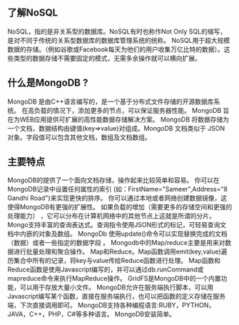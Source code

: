 ## 了解NoSQL
NoSQL，指的是非关系型的数据库。NoSQL有时也称作Not Only SQL的缩写，是对不同于传统的关系型数据库的数据库管理系统的统称。
NoSQL用于超大规模数据的存储。（例如谷歌或Facebook每天为他们的用户收集万亿比特的数据）。这些类型的数据存储不需要固定的模式，无需多余操作就可以横向扩展。

## 什么是MongoDB ?
MongoDB 是由C++语言编写的，是一个基于分布式文件存储的开源数据库系统。
在高负载的情况下，添加更多的节点，可以保证服务器性能。
MongoDB 旨在为WEB应用提供可扩展的高性能数据存储解决方案。
MongoDB 将数据存储为一个文档，数据结构由键值(key=>value)对组成。MongoDB 文档类似于 JSON 对象。字段值可以包含其他文档，数组及文档数组。

## 主要特点
MongoDB的提供了一个面向文档存储，操作起来比较简单和容易。
你可以在MongoDB记录中设置任何属性的索引 (如：FirstName="Sameer",Address="8 Gandhi Road")来实现更快的排序。
你可以通过本地或者网络创建数据镜像，这使得MongoDB有更强的扩展性。
如果负载的增加（需要更多的存储空间和更强的处理能力） ，它可以分布在计算机网络中的其他节点上这就是所谓的分片。
Mongo支持丰富的查询表达式。查询指令使用JSON形式的标记，可轻易查询文档中内嵌的对象及数组。
MongoDb 使用update()命令可以实现替换完成的文档（数据）或者一些指定的数据字段 。
Mongodb中的Map/reduce主要是用来对数据进行批量处理和聚合操作。
Map和Reduce。Map函数调用emit(key,value)遍历集合中所有的记录，将key与value传给Reduce函数进行处理。
Map函数和Reduce函数是使用Javascript编写的，并可以通过db.runCommand或mapreduce命令来执行MapReduce操作。
GridFS是MongoDB中的一个内置功能，可以用于存放大量小文件。
MongoDB允许在服务端执行脚本，可以用Javascript编写某个函数，直接在服务端执行，也可以把函数的定义存储在服务端，下次直接调用即可。
MongoDB支持各种编程语言:RUBY，PYTHON，JAVA，C++，PHP，C#等多种语言。
MongoDB安装简单。
